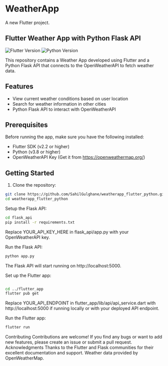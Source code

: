 # WeatherApp

A new Flutter project.

## Flutter Weather App with Python Flask API

![Flutter Version](https://img.shields.io/badge/Flutter-v2.2-blue)
![Python Version](https://img.shields.io/badge/Python-v3.8-green)

This repository contains a Weather App developed using Flutter and a Python Flask API that connects to the OpenWeatherAPI to fetch weather data.

## Features

- View current weather conditions based on user location
- Search for weather information in other cities
- Python Flask API to interact with OpenWeatherAPI

## Prerequisites

Before running the app, make sure you have the following installed:

- Flutter SDK (v2.2 or higher)
- Python (v3.8 or higher)
- OpenWeatherAPI Key (Get it from https://openweathermap.org/)

## Getting Started

1. Clone the repository:

```bash
git clone https://github.com/SahilGulghane/weatherapp_flutter_python.git
cd weatherapp_flutter_python
```
Setup the Flask API:

```bash
cd flask_api
pip install -r requirements.txt

```
Replace YOUR_API_KEY_HERE in flask_api/app.py with your OpenWeatherAPI key.

Run the Flask API:
```bash
python app.py

```
The Flask API will start running on http://localhost:5000.

Set up the Flutter app:
```bash

cd ../flutter_app
flutter pub get

```
Replace YOUR_API_ENDPOINT in flutter_app/lib/api/api_service.dart with http://localhost:5000 if running locally or with your deployed API endpoint.

Run the Flutter app:
```bash
flutter run

```

Contributing
Contributions are welcome! If you find any bugs or want to add new features, please create an issue or submit a pull request.
Acknowledgments
Thanks to the Flutter and Flask communities for their excellent documentation and support.
Weather data provided by OpenWeatherMap.


